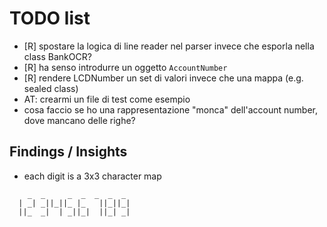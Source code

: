 #  TODO list

* [R] spostare la logica di line reader nel parser invece che esporla nella class BankOCR?
* [R] ha senso introdurre un oggetto `AccountNumber`
* [R] rendere LCDNumber un set di valori invece che una mappa (e.g. sealed class)
* AT: crearmi un file di test come esempio
* cosa faccio se ho una rappresentazione "monca" dell'account number, dove mancano delle righe?

## Findings / Insights
* each digit is a 3x3 character map

```
    _  _     _  _  _  _  _ 
  | _| _||_||_ |_   ||_||_|
  ||_  _|  | _||_|  ||_| _|

```

